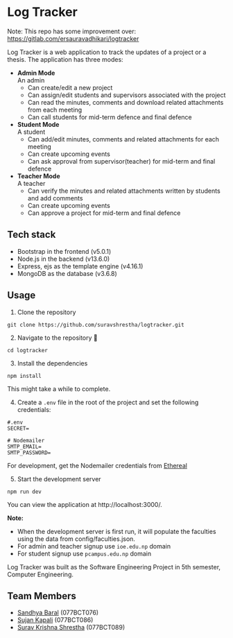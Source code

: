 # Log Tracker

Note: This repo has some improvement over: https://gitlab.com/ersauravadhikari/logtracker

Log Tracker is a web application to track the updates of a project or a thesis. The application has three modes:
* **Admin Mode**   
An admin 
	* Can create/edit a new project
	* Can assign/edit students and supervisors associated with the project
	* Can read the minutes, comments and download related attachments from each meeting  
	* Can call students for mid-term defence and final defence
* **Student Mode**   
A student
    * Can add/edit minutes, comments and related attachments for each meeting
    * Can create upcoming events 
    * Can ask approval from supervisor(teacher) for mid-term and final defence
* **Teacher Mode**   
A teacher
	* Can verify the minutes and related attachments written by students and add comments
	* Can create upcoming events 
	* Can approve a project for mid-term and final defence

## Tech stack
* Bootstrap in the frontend (v5.0.1)
* Node.js in the backend (v13.6.0)
* Express, ejs as the template engine (v4.16.1)
* MongoDB as the database (v3.6.8)

## Usage
1. Clone the repository
```
git clone https://github.com/suravshrestha/logtracker.git
```

2. Navigate to the repository :open_file_folder:
```
cd logtracker
```

3. Install the dependencies
```
npm install
```
This might take a while to complete.

4. Create a `.env` file in the root of the project and set the following credentials:
```
#.env
SECRET=

# Nodemailer
SMTP_EMAIL=
SMTP_PASSWORD=
```
For development, get the Nodemailer credentials from [Ethereal](https://ethereal.email/)

5. Start the development server
```
npm run dev
```

You can view the application at http://localhost:3000/.

**Note:**
- When the development server is first run, it will populate the faculties using the data from config/faculties.json.
- For admin and teacher signup use `ioe.edu.np` domain
- For student signup use `pcampus.edu.np` domain

Log Tracker was built as the Software Engineering Project in 5th semester, Computer Engineering.

## Team Members
* [Sandhya Baral](https://github.com/Sandukkk) (077BCT076)
* [Sujan Kapali](https://github.com/Sk47R) (077BCT086)
* [Surav Krishna Shrestha](https://github.com/suravshrestha) (077BCT089)
